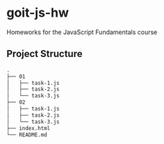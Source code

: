 # goit-js-hw
Homeworks for the JavaScript Fundamentals course

## Project Structure
```html
.
├── 01
│   ├── task-1.js
│   ├── task-2.js
│   └── task-3.js
├── 02
│   ├── task-1.js
│   ├── task-2.js
│   └── task-3.js
├── index.html
└── README.md
```
